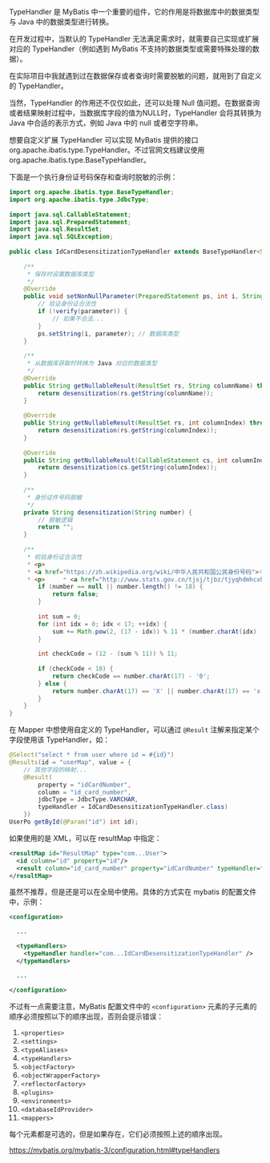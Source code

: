 TypeHandler 是 MyBatis 中一个重要的组件，它的作用是将数据库中的数据类型与 Java 中的数据类型进行转换。

在开发过程中，当默认的 TypeHandler 无法满足需求时，就需要自己实现或扩展对应的 TypeHandler（例如遇到 MyBatis 不支持的数据类型或需要特殊处理的数据）。

在实际项目中我就遇到过在数据保存或者查询时需要脱敏的问题，就用到了自定义的 TypeHandler。

当然，TypeHandler 的作用还不仅仅如此，还可以处理 Null 值问题。在数据查询或者结果映射过程中，当数据库字段的值为NULL时，TypeHandler 会将其转换为 Java 中合适的表示方式，例如 Java 中的 null 或者空字符串。

想要自定义扩展 TypeHandler 可以实现 MyBatis 提供的接口 org.apache.ibatis.type.TypeHandler。不过官网文档建议使用 org.apache.ibatis.type.BaseTypeHandler。

下面是一个执行身份证号码保存和查询时脱敏的示例：

```java
import org.apache.ibatis.type.BaseTypeHandler;  
import org.apache.ibatis.type.JdbcType;  
  
import java.sql.CallableStatement;  
import java.sql.PreparedStatement;  
import java.sql.ResultSet;  
import java.sql.SQLException;  
  
public class IdCardDesensitizationTypeHandler extends BaseTypeHandler<String> {  
  
    /**  
     * 保存时设置数据库类型  
     */  
    @Override  
    public void setNonNullParameter(PreparedStatement ps, int i, String parameter, JdbcType jdbcType) throws SQLException {  
        // 验证身份证合法性  
        if (!verify(parameter)) {  
            // 如果不合法...  
        }  
        ps.setString(i, parameter); // 数据库类型  
    }  
  
    /**  
     * 从数据库获取时转换为 Java 对应的数据类型  
     */  
    @Override  
    public String getNullableResult(ResultSet rs, String columnName) throws SQLException {  
        return desensitization(rs.getString(columnName));  
    }  
  
    @Override  
    public String getNullableResult(ResultSet rs, int columnIndex) throws SQLException {  
        return desensitization(rs.getString(columnIndex));  
    }  
  
    @Override  
    public String getNullableResult(CallableStatement cs, int columnIndex) throws SQLException {  
        return desensitization(cs.getString(columnIndex));  
    }  
  
    /**  
     * 身份证件号码脱敏  
     */  
    private String desensitization(String number) {  
        // 脱敏逻辑  
        return "";  
    }  
  
    /**  
     * 校验身份证合法性  
     * <p>  
     * <a href="https://zh.wikipedia.org/wiki/中华人民共和国公民身份号码">中华人民共和国公民身份号码</a></p>  
     * <p>     * <a href="http://www.stats.gov.cn/tjsj/tjbz/tjyqhdmhcxhfdm">http://www.stats.gov.cn/tjsj/tjbz/tjyqhdmhcxhfdm</a></p>     */    private static boolean verify(String number) {  
        if (number == null || number.length() != 18) {  
            return false;  
        }  
  
        int sum = 0;  
        for (int idx = 0; idx < 17; ++idx) {  
            sum += Math.pow(2, (17 - idx)) % 11 * (number.charAt(idx) - '0');  
        }  
  
        int checkCode = (12 - (sum % 11)) % 11;  
  
        if (checkCode < 10) {  
            return checkCode == number.charAt(17) - '0';  
        } else {  
            return number.charAt(17) == 'X' || number.charAt(17) == 'x';  
        }  
    }  
}
```

在 Mapper 中想使用自定义的 TypeHandler，可以通过 `@Result` 注解来指定某个字段使用该 TypeHandler，如：

```java
@Select("select * from user where id = #{id}")
@Results(id = "userMap", value = {
	// 其他字段的映射...
	@Result(
		property = "idCardNumber", 
		column = "id_card_number", 
		jdbcType = JdbcType.VARCHAR, 
		typeHandler = IdCardDesensitizationTypeHandler.class)
	})
UserPo getById(@Param("id") int id);
```

如果使用的是 XML，可以在 resultMap 中指定：

```xml
<resultMap id="ResultMap" type="com...User">
  <id column="id" property="id"/>
  <result column="id_card_number" property="idCardNumber" typeHandler="com...IdCardDesensitizationTypeHandler"/>
</resultMap>
```

虽然不推荐，但是还是可以在全局中使用。具体的方式实在 mybatis 的配置文件中，示例：

```xml
<configuration>

  ...

  <typeHandlers>
    <typeHandler handler="com...IdCardDesensitizationTypeHandler" />
  </typeHandlers>

  ...

</configuration>
```


不过有一点需要注意，MyBatis 配置文件中的 `<configuration>` 元素的子元素的顺序必须按照以下的顺序出现，否则会提示错误：

1. `<properties>`
2. `<settings>`
3. `<typeAliases>`
4. `<typeHandlers>`
5. `<objectFactory>`
6. `<objectWrapperFactory>`
7. `<reflectorFactory>`
8. `<plugins>`
9. `<environments>`
10. `<databaseIdProvider>`
11. `<mappers>`

每个元素都是可选的，但是如果存在，它们必须按照上述的顺序出现。

https://mybatis.org/mybatis-3/configuration.html#typeHandlers

